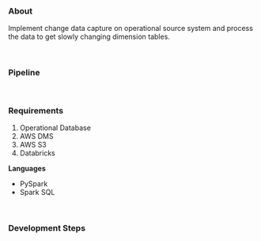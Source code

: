 ### About
Implement change data capture on operational source system and process the data to get slowly changing dimension tables.

<br>

### Pipeline

<br>

### Requirements
1) Operational Database
2) AWS DMS
3) AWS S3
4) Databricks

**Languages**
* PySpark
* Spark SQL

<br>

### Development Steps


